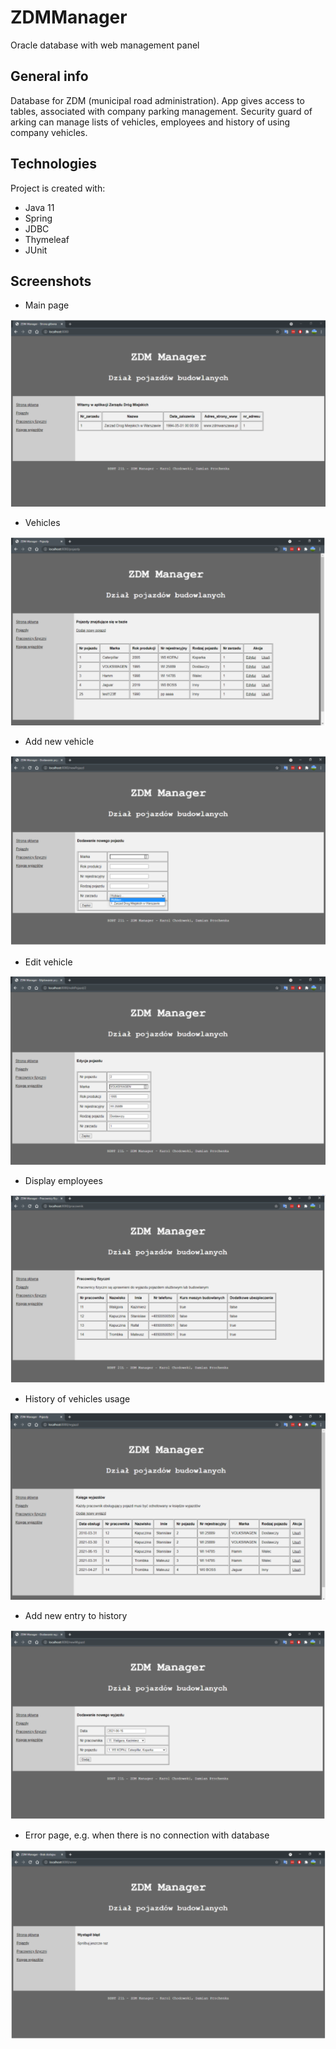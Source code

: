 # ZDMManager
Oracle database with web management panel

## General info
Database for ZDM (municipal road administration). App gives access to tables, associated with company parking management. Security guard of arking can manage lists of vehicles, employees and history of using company vehicles.

## Technologies
Project is created with:
* Java 11
* Spring
* JDBC
* Thymeleaf
* JUnit

## Screenshots
* Main page

![1](images/1.png)
* Vehicles

![2](images/2.png)
* Add new vehicle

![3](images/3.png)
* Edit vehicle

![4](images/4.png)
* Display employees

![5](images/5.png)
* History of vehicles usage

![6](images/6.png)
* Add new entry to history

![7](images/7.png)
* Error page, e.g. when there is no connection with database

![8](images/8.png)


